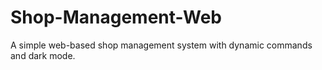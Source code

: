 # Shop-Management-Web
A simple web-based shop management system with dynamic commands and dark mode.
